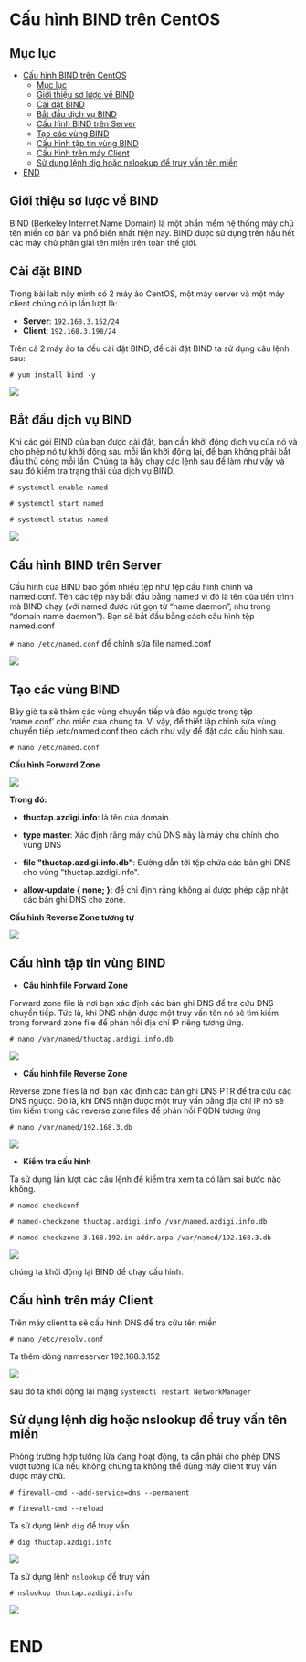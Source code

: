# Cấu hình BIND trên CentOS

## Mục lục
- [Cấu hình BIND trên CentOS](#cấu-hình-bind-trên-centos)
  - [Mục lục](#mục-lục)
  - [Giới thiệu sơ lược về BIND](#giới-thiệu-sơ-lược-về-bind)
  - [Cài đặt BIND](#cài-đặt-bind)
  - [Bắt đầu dịch vụ BIND](#bắt-đầu-dịch-vụ-bind)
  - [Cấu hình BIND trên Server](#cấu-hình-bind-trên-server)
  - [Tạo các vùng BIND](#tạo-các-vùng-bind)
  - [Cấu hình tập tin vùng BIND](#cấu-hình-tập-tin-vùng-bind)
  - [Cấu hình trên máy Client](#cấu-hình-trên-máy-client)
  - [Sử dụng lệnh dig hoặc nslookup để truy vấn tên miền](#sử-dụng-lệnh-dig-hoặc-nslookup-để-truy-vấn-tên-miền)
- [END](#end)

## Giới thiệu sơ lược về BIND

BIND (Berkeley Internet Name Domain) là một phần mềm hệ thống máy chủ tên miền cơ bản và phổ biến nhất hiện nay. BIND được sử dụng trên hầu hết các máy chủ phân giải tên miền trên toàn thế giới.

## Cài đặt BIND

Trong bài lab này mình có 2 máy ảo CentOS, một máy server và một máy client chúng có ip lần lượt là:

* **Server**: ``192.168.3.152/24``
* **Client**: ``192.168.3.198/24``

Trên cả 2 máy ảo ta đều cài đặt BIND, để cài đặt BIND ta sử dụng câu lệnh sau:

``# yum install bind -y``

![](/img/bind_install.png)


## Bắt đầu dịch vụ BIND

Khi các gói BIND của bạn được cài đặt, bạn cần khởi động dịch vụ của nó và cho phép nó tự khởi động sau mỗi lần khởi động lại, để bạn không phải bắt đầu thủ công mỗi lần. Chúng ta hãy chạy các lệnh sau để làm như vậy và sau đó kiểm tra trạng thái của dịch vụ BIND.

``# systemctl enable named``

``# systemctl start named``

``# systemctl status named``

![](/img/bind_status.png)

## Cấu hình BIND trên Server

Cấu hình của BIND bao gồm nhiều tệp như tệp cấu hình chính và named.conf. Tên các tệp này bắt đầu bằng named vì đó là tên của tiến trình mà BIND chạy (với named được rút gọn từ “name daemon”, như trong “domain name daemon”). Bạn sẽ bắt đầu bằng cách cấu hình tệp named.conf

``# nano /etc/named.conf`` để chỉnh sửa file named.conf

![](/img/bind_blockoption.png)


## Tạo các vùng BIND

Bây giờ ta sẽ thêm các vùng chuyển tiếp và đảo ngược trong tệp ‘name.conf’ cho miền của chúng ta. Vì vậy, để thiết lập chỉnh sửa vùng chuyển tiếp /etc/named.conf theo cách như vậy để đặt các cấu hình sau.

``# nano /etc/named.conf``

**Cấu hình Forward Zone**

![](/img/bind_forwardzone.png)

**Trong đó:**

* **thuctap.azdigi.info**: là tên của domain.

* **type master**: Xác định rằng máy chủ DNS này là máy chủ chính cho vùng DNS

* **file "thuctap.azdigi.info.db"**: Đường dẫn tới tệp chứa các bản ghi DNS cho vùng "thuctap.azdigi.info".

* **allow-update { none; }**: để chỉ định rằng không ai được phép cập nhật các bản ghi DNS cho zone.

**Cấu hình Reverse Zone tương tự**

![](/img/bind_reversezone.png)

## Cấu hình tập tin vùng BIND

* **Cấu hình file Forward Zone**

Forward zone file là nơi bạn xác định các bản ghi DNS để tra cứu DNS chuyển tiếp. Tức là, khi DNS nhận được một truy vấn tên nó sẽ tìm kiếm trong forward zone file để phản hồi địa chỉ IP riêng tương ứng.

``# nano /var/named/thuctap.azdigi.info.db``

![](/img/bind_forwardzonefile.png)

* **Cấu hình file Reverse Zone**

Reverse zone files là nơi bạn xác định các bản ghi DNS PTR để tra cứu các DNS ngược. Đó là, khi DNS nhận được một truy vấn bằng địa chỉ IP nó sẽ tìm kiếm trong các reverse zone files để phản hồi FQDN tương ứng

``# nano /var/named/192.168.3.db``

![](/img/bind_reversezonefile.png)

* **Kiểm tra cấu hình**

Ta sử dụng lần lượt các câu lệnh để kiểm tra xem ta có làm sai bước nào không.

``# named-checkconf``

``# named-checkzone thuctap.azdigi.info /var/named.azdigi.info.db``

``# named-checkzone 3.168.192.in-addr.arpa /var/named/192.168.3.db``

![](/img/bind_check.png)

chúng ta khởi động lại BIND để chạy cấu hình.

## Cấu hình trên máy Client

Trên máy client ta sẽ cấu hình DNS để tra cứu tên miền

``# nano /etc/resolv.conf``

Ta thêm dòng nameserver 192.168.3.152

![](/img/bind_resolv.png)

sau đó ta khởi động lại mạng ``systemctl restart NetworkManager``

## Sử dụng lệnh dig hoặc nslookup để truy vấn tên miền

Phòng trường hợp tường lửa đang hoạt động, ta cần phải cho phép DNS vượt tường lửa nếu không chúng ta không thể dùng máy client truy vấn được máy chủ.

``# firewall-cmd --add-service=dns --permanent``

``# firewall-cmd --reload``

Ta sử dụng lệnh ``dig`` để truy vấn

``# dig thuctap.azdigi.info``

![](/img/bind_dig.png)

Ta sử dụng lệnh ``nslookup`` để truy vấn

``# nslookup thuctap.azdigi.info``

![](/img/bind_nslookup.png)


# END